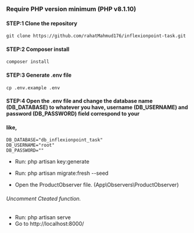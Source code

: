 

### Require PHP version minimum  (PHP v8.1.10) 


#### STEP:1 Clone the repository
    git clone https://github.com/rahatMahmud176/inflexionpoint-task.git

#### STEP:2 Composer install
    composer install
    
#### STEP:3 Generate .env file 
    cp .env.example .env
    
#### STEP:4 Open the .env file and change the database name (DB_DATABASE) to whatever you have, username (DB_USERNAME) and password (DB_PASSWORD) field correspond to your
#### like,
    DB_DATABASE="db_inflexionpoint_task"
    DB_USERNAME="root"
    DB_PASSWORD=""

    
- Run: php artisan key:generate

- Run: php artisan migrate:fresh --seed
- Open the ProductObserver file. (App\Observers\ProductObserver)
###### Uncomment Cteated function.
- Run: php artisan serve
- Go to http://localhost:8000/
